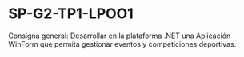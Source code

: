 # SP-G2-TP1-LPOO1
Consigna general: Desarrollar en la plataforma .NET una Aplicación WinForm que permita gestionar eventos y competiciones deportivas.
